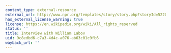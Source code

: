 ```yaml
---
content_type: external-resource
external_url: http://www.npr.org/templates/story/story.php?storyId=5220090
has_external_license_warning: true
license: https://en.wikipedia.org/wiki/All_rights_reserved
status: ''
title: Interview with William Labov
uid: 9c8edbd6-c7a3-4d4c-a076-ab63c01c9fb6
wayback_url: ''
---
```

